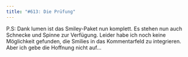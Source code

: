 ```yaml
---
title: "#613: Die Prüfung"
---
```


P.S: Dank lumen ist das Smiley-Paket nun komplett. Es stehen nun auch Schnecke und Spinne zur Verfügung.
Leider habe ich noch keine Möglichkeit gefunden, die Smilies in das Kommentarfeld zu integrieren. Aber ich gebe die Hoffnung nicht auf...

